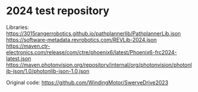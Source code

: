 # 2024 test repository
Libraries:
https://3015rangerrobotics.github.io/pathplannerlib/PathplannerLib.json
https://software-metadata.revrobotics.com/REVLib-2024.json
https://maven.ctr-electronics.com/release/com/ctre/phoenix6/latest/Phoenix6-frc2024-latest.json 
https://maven.photonvision.org/repository/internal/org/photonvision/photonlib-json/1.0/photonlib-json-1.0.json


Original code:
https://github.com/WindingMotor/SwerveDrive2023
